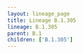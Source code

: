 ```yaml
---
layout: lineage_page
title: Lineage B.1.305
lineage: B.1.305
parent: B.1
children: ['B.1.305']
---
```

